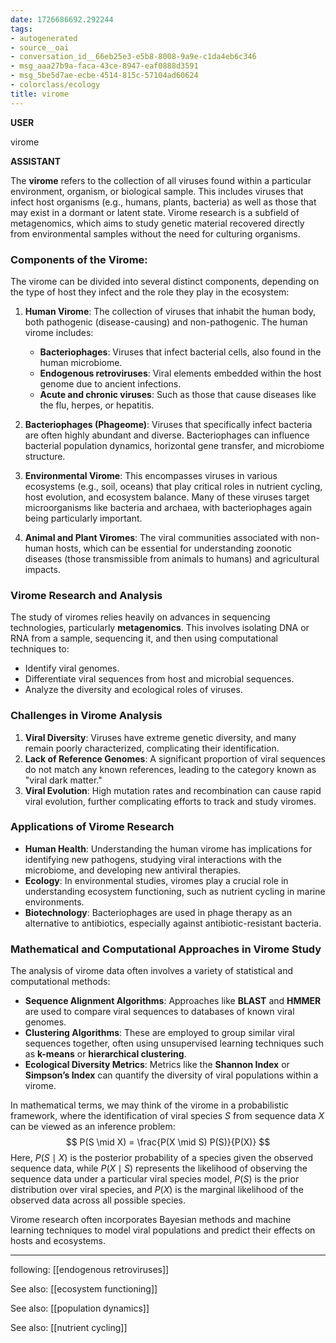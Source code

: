 ```yaml
---
date: 1726686692.292244
tags:
- autogenerated
- source__oai
- conversation_id__66eb25e3-e5b8-8008-9a9e-c1da4eb6c346
- msg_aaa27b9a-faca-43ce-8947-eaf0888d3591
- msg_5be5d7ae-ecbe-4514-815c-57104ad60624
- colorclass/ecology
title: virome
---
```


**USER**

virome


**ASSISTANT**

The **virome** refers to the collection of all viruses found within a particular environment, organism, or biological sample. This includes viruses that infect host organisms (e.g., humans, plants, bacteria) as well as those that may exist in a dormant or latent state. Virome research is a subfield of metagenomics, which aims to study genetic material recovered directly from environmental samples without the need for culturing organisms. 

### Components of the Virome:
The virome can be divided into several distinct components, depending on the type of host they infect and the role they play in the ecosystem:

1. **Human Virome**: The collection of viruses that inhabit the human body, both pathogenic (disease-causing) and non-pathogenic. The human virome includes:
   - **Bacteriophages**: Viruses that infect bacterial cells, also found in the human microbiome.
   - **Endogenous retroviruses**: Viral elements embedded within the host genome due to ancient infections.
   - **Acute and chronic viruses**: Such as those that cause diseases like the flu, herpes, or hepatitis.

2. **Bacteriophages (Phageome)**: Viruses that specifically infect bacteria are often highly abundant and diverse. Bacteriophages can influence bacterial population dynamics, horizontal gene transfer, and microbiome structure. 

3. **Environmental Virome**: This encompasses viruses in various ecosystems (e.g., soil, oceans) that play critical roles in nutrient cycling, host evolution, and ecosystem balance. Many of these viruses target microorganisms like bacteria and archaea, with bacteriophages again being particularly important.

4. **Animal and Plant Viromes**: The viral communities associated with non-human hosts, which can be essential for understanding zoonotic diseases (those transmissible from animals to humans) and agricultural impacts. 

### Virome Research and Analysis
The study of viromes relies heavily on advances in sequencing technologies, particularly **metagenomics**. This involves isolating DNA or RNA from a sample, sequencing it, and then using computational techniques to:
- Identify viral genomes.
- Differentiate viral sequences from host and microbial sequences.
- Analyze the diversity and ecological roles of viruses.

### Challenges in Virome Analysis
1. **Viral Diversity**: Viruses have extreme genetic diversity, and many remain poorly characterized, complicating their identification.
2. **Lack of Reference Genomes**: A significant proportion of viral sequences do not match any known references, leading to the category known as "viral dark matter."
3. **Viral Evolution**: High mutation rates and recombination can cause rapid viral evolution, further complicating efforts to track and study viromes.

### Applications of Virome Research
- **Human Health**: Understanding the human virome has implications for identifying new pathogens, studying viral interactions with the microbiome, and developing new antiviral therapies.
- **Ecology**: In environmental studies, viromes play a crucial role in understanding ecosystem functioning, such as nutrient cycling in marine environments.
- **Biotechnology**: Bacteriophages are used in phage therapy as an alternative to antibiotics, especially against antibiotic-resistant bacteria.

### Mathematical and Computational Approaches in Virome Study

The analysis of virome data often involves a variety of statistical and computational methods:

- **Sequence Alignment Algorithms**: Approaches like **BLAST** and **HMMER** are used to compare viral sequences to databases of known viral genomes.
- **Clustering Algorithms**: These are employed to group similar viral sequences together, often using unsupervised learning techniques such as **k-means** or **hierarchical clustering**.
- **Ecological Diversity Metrics**: Metrics like the **Shannon Index** or **Simpson’s Index** can quantify the diversity of viral populations within a virome.
  
In mathematical terms, we may think of the virome in a probabilistic framework, where the identification of viral species $S$ from sequence data $X$ can be viewed as an inference problem:
$$
P(S \mid X) = \frac{P(X \mid S) P(S)}{P(X)}
$$
Here, $P(S \mid X)$ is the posterior probability of a species given the observed sequence data, while $P(X \mid S)$ represents the likelihood of observing the sequence data under a particular viral species model, $P(S)$ is the prior distribution over viral species, and $P(X)$ is the marginal likelihood of the observed data across all possible species.

Virome research often incorporates Bayesian methods and machine learning techniques to model viral populations and predict their effects on hosts and ecosystems.


---


following: [[endogenous retroviruses]]

See also: [[ecosystem functioning]]


See also: [[population dynamics]]


See also: [[nutrient cycling]]